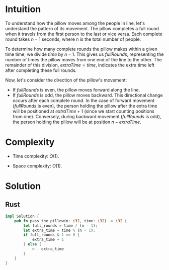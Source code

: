 # Intuition

To understand how the pillow moves among the people in line, let's understand the pattern of its movement. The pillow completes a full round when it travels from the first person to the last or vice versa. Each complete round takes $n - 1$ seconds, where n is the total number of people.

To determine how many complete rounds the pillow makes within a given time time, we divide $time$ by $n - 1$. This gives us $fullRounds$, representing the number of times the pillow moves from one end of the line to the other. The remainder of this division, $extraTime = time % (n - 1)$, indicates the extra time left after completing these full rounds.

Now, let's consider the direction of the pillow's movement:

- If $fullRounds$ is even, the pillow moves forward along the line.
- If $fullRounds$ is odd, the pillow moves backward. This directional change occurs after each complete round.
  In the case of forward movement ($fullRounds$ is even), the person holding the pillow after the extra time will be positioned at $extraTime + 1$ (since we start counting positions from one). Conversely, during backward movement ($fullRounds$ is odd), the person holding the pillow will be at position $n - extraTime$.

# Complexity

- Time complexity: $O(1)$.

- Space complexity: $O(1)$.

# Solution

## Rust

```rust
impl Solution {
    pub fn pass_the_pillow(n: i32, time: i32) -> i32 {
        let full_rounds = time / (n - 1);
        let extra_time = time % (n - 1);
        if full_rounds & 1 == 0 {
            extra_time + 1
        } else {
            n - extra_time
        }
    }
}
```
